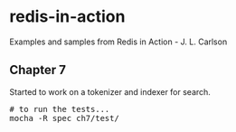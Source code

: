 redis-in-action
===============

Examples and samples from Redis in Action - J. L. Carlson

## Chapter 7
Started to work on a tokenizer and indexer for search.
<pre>
# to run the tests...
mocha -R spec ch7/test/
</pre>
